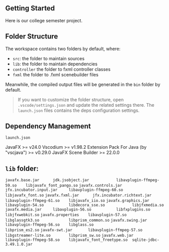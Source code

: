 ## Getting Started

Here is our college semester project.

## Folder Structure

The workspace contains two folders by default, where:

- `src`: the folder to maintain sources
- `lib`: the folder to maintain dependencies
- `controller` the folder to fxml controller classes
- `fxml` the folder to .fxml scenebuilder files

Meanwhile, the compiled output files will be generated in the `bin` folder by default.

> If you want to customize the folder structure, open `.vscode/settings.json` and update the related settings there.
> The `launch.json` files contains the deps configuration settings.

## Dependency Management

`launch.json`

JavaFX >= v24.0
Vscodium >= v1.98.2
Extension Pack For Java (by "vscjava") >= v0.29.0
JavaFX Scene Builder >= 22.0.0

## `lib` folder:

`javafx.base.jar      jdk.jsobject.jar            libavplugin-ffmpeg-59.so    libjavafx_font_pango.so`
`javafx.controls.jar  jfx.incubator.input.jar     libavplugin-ffmpeg-60.so    libjavafx_font.so`
`javafx.fxml.jar      jfx.incubator.richtext.jar  libavplugin-ffmpeg-61.so    libjavafx_iio.so`
`javafx.graphics.jar  libavplugin-54.so           libdecora_sse.so            libjfxmedia.so`
`javafx.media.jar     libavplugin-56.so           libfxplugins.so             libjfxwebkit.so`
`javafx.properties    libavplugin-57.so           libglassgtk3.so             libprism_common.so`
`javafx.swing.jar     libavplugin-ffmpeg-56.so    libglass.so                 libprism_es2.so`
`javafx-swt.jar       libavplugin-ffmpeg-57.so    libgstreamer-lite.so        libprism_sw.so`
`javafx.web.jar       libavplugin-ffmpeg-58.so    libjavafx_font_freetype.so  sqlite-jdbc-3.49.1.0.jar`
